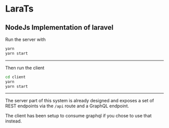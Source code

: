 # LaraTs

## NodeJs Implementation of laravel

Run the server with

```bash
yarn
yarn start
```

---

Then run the client

```bash
cd client
yarn
yarn start
```

---

The server part of this system is already designed and exposes a set of REST endpoints via the `/api` route and a GraphQL endpoint.

The client has been setup to consume graphql if you chose to use that instead.
